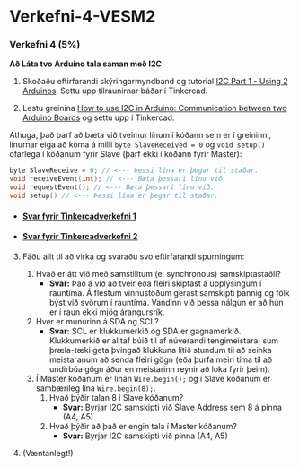 # Verkefni-4-VESM2
### Verkefni 4 (5%)

**Að Láta tvo Arduino tala saman með I2C**
 
1. Skoðaðu eftirfarandi skýringarmyndband og tutorial [I2C Part 1 - Using 2 Arduinos](https://www.youtube.com/watch?v=PnG4fO5_vU4&list=PLWNDWPAClRVpetVqItj-TC0vsflLzN9-8&index=2&t=355s). Settu upp tilraunirnar báðar í Tinkercad.

2. Lestu greinina [How to use I2C in Arduino: Communication between two Arduino Boards](https://circuitdigest.com/microcontroller-projects/arduino-i2c-tutorial-communication-between-two-arduino) og settu upp í Tinkercad.

Athuga, það þarf að bæta við tveimur línum í kóðann sem er í greininni, línurnar eiga að koma á milli `byte SlaveReceived = 0` og `void setup()` ofarlega í kóðanum fyrir Slave (þarf ekki í kóðann fyrir Master):

  ```c
  byte SlaveReceive = 0; // <--- Þessi lína er þegar til staðar.
  void receiveEvent(int); // <--- Bæta þessari línu við.
  void requestEvent(); // <--- Bæta þessari línu við.
  void setup() // <--- Þessi lína er þegar til staðar.
  ```
   * #### [Svar fyrir Tinkercadverkefni 1](https://www.tinkercad.com/things/bQXNtgzwLia-i2c-part-1-using-2-arduinos/editel)
   * #### [Svar fyrir Tinkercadverkefni 2](https://www.tinkercad.com/things/8XvAzjj6vo7-smashing-snaget/editel)

3. Fáðu allt til að virka og svaraðu svo eftirfarandi spurningum:
 
   1. Hvað er átt við með samstilltum (e. synchronous) samskiptastaðli?
      * __Svar:__ Það á við að tveir eða fleiri skiptast á upplýsingum í rauntíma. Á flestum vinnustöðum gerast samskipti þannig og fólk býst við svörum í rauntíma. Vandinn við þessa nálgun er að hún er í raun ekki mjög árangursrík.
   2. Hver er munurinn á SDA og SCL?
      * __Svar:__ SCL er klukkumerkið og SDA er gagnamerkið. Klukkumerkið er alltaf búið til af núverandi tengimeistara; sum þræla-tæki geta þvingað klukkuna lítið stundum til að seinka meistaranum að senda fleiri gögn (eða þurfa meiri tíma til að undirbúa gögn áður en meistarinn reynir að loka fyrir þeim).
   3. Í Master kóðanum er línan `Wire.begin();` og í Slave kóðanum er sambærileg lína `Wire.begin(8);`.
      1. Hvað þýðir talan 8 í Slave kóðanum?
         * __Svar:__ Byrjar I2C samskipti við Slave Address sem 8 á pinna (A4, A5)
      2. Hvað þýðir að það er engin tala í Master kóðanum?
         * __Svar:__ Byrjar I2C samskipti við pinna (A4, A5)
      
 4. (Væntanlegt!)
